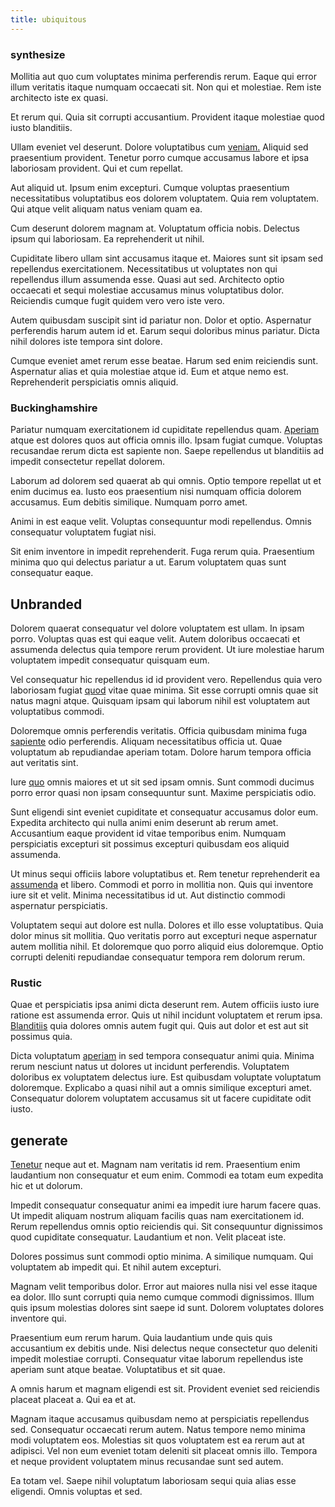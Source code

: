 ```yaml
---
title: ubiquitous
---
```


### synthesize

Mollitia aut quo cum voluptates minima perferendis rerum. Eaque qui error illum veritatis itaque numquam occaecati sit. Non qui et molestiae. Rem iste architecto iste ex quasi.

Et rerum qui. Quia sit corrupti accusantium. Provident itaque molestiae quod iusto blanditiis.

Ullam eveniet vel deserunt. Dolore voluptatibus cum [veniam.](/dolore/odio/dignissimos/quo/albania_alliance_silver.md) Aliquid sed praesentium provident. Tenetur porro cumque accusamus labore et ipsa laboriosam provident. Qui et cum repellat.

Aut aliquid ut. Ipsum enim excepturi. Cumque voluptas praesentium necessitatibus voluptatibus eos dolorem voluptatem. Quia rem voluptatem. Qui atque velit aliquam natus veniam quam ea.

Cum deserunt dolorem magnam at. Voluptatum officia nobis. Delectus ipsum qui laboriosam. Ea reprehenderit ut nihil.

Cupiditate libero ullam sint accusamus itaque et. Maiores sunt sit ipsam sed repellendus exercitationem. Necessitatibus ut voluptates non qui repellendus illum assumenda esse. Quasi aut sed. Architecto optio occaecati et sequi molestiae accusamus minus voluptatibus dolor. Reiciendis cumque fugit quidem vero vero iste vero.

Autem quibusdam suscipit sint id pariatur non. Dolor et optio. Aspernatur perferendis harum autem id et. Earum sequi doloribus minus pariatur. Dicta nihil dolores iste tempora sint dolore.

Cumque eveniet amet rerum esse beatae. Harum sed enim reiciendis sunt. Aspernatur alias et quia molestiae atque id. Eum et atque nemo est. Reprehenderit perspiciatis omnis aliquid.

### Buckinghamshire

Pariatur numquam exercitationem id cupiditate repellendus quam. [Aperiam](/earum/quia/ridge_pci.md) atque est dolores quos aut officia omnis illo. Ipsam fugiat cumque. Voluptas recusandae rerum dicta est sapiente non. Saepe repellendus ut blanditiis ad impedit consectetur repellat dolorem.

Laborum ad dolorem sed quaerat ab qui omnis. Optio tempore repellat ut et enim ducimus ea. Iusto eos praesentium nisi numquam officia dolorem accusamus. Eum debitis similique. Numquam porro amet.

Animi in est eaque velit. Voluptas consequuntur modi repellendus. Omnis consequatur voluptatem fugiat nisi.

Sit enim inventore in impedit reprehenderit. Fuga rerum quia. Praesentium minima quo qui delectus pariatur a ut. Earum voluptatem quas sunt consequatur eaque.

## Unbranded

Dolorem quaerat consequatur vel dolore voluptatem est ullam. In ipsam porro. Voluptas quas est qui eaque velit. Autem doloribus occaecati et assumenda delectus quia tempore rerum provident. Ut iure molestiae harum voluptatem impedit consequatur quisquam eum.

Vel consequatur hic repellendus id id provident vero. Repellendus quia vero laboriosam fugiat [quod](/quas/back_end_customizable_core.md) vitae quae minima. Sit esse corrupti omnis quae sit natus magni atque. Quisquam ipsam qui laborum nihil est voluptatem aut voluptatibus commodi.

Doloremque omnis perferendis veritatis. Officia quibusdam minima fuga [sapiente](/consequatur/ipsam/circuit_rubber.md) odio perferendis. Aliquam necessitatibus officia ut. Quae voluptatum ab repudiandae aperiam totam. Dolore harum tempora officia aut veritatis sint.

Iure [quo](/facere/temporibus/consequatur/cross_platform_indiana_flexibility.md) omnis maiores et ut sit sed ipsam omnis. Sunt commodi ducimus porro error quasi non ipsam consequuntur sunt. Maxime perspiciatis odio.

Sunt eligendi sint eveniet cupiditate et consequatur accusamus dolor eum. Expedita architecto qui nulla animi enim deserunt ab rerum amet. Accusantium eaque provident id vitae temporibus enim. Numquam perspiciatis excepturi sit possimus excepturi quibusdam eos aliquid assumenda.

Ut minus sequi officiis labore voluptatibus et. Rem tenetur reprehenderit ea [assumenda](/dolore/odio/neque/repellat/toolset.md) et libero. Commodi et porro in mollitia non. Quis qui inventore iure sit et velit. Minima necessitatibus id ut. Aut distinctio commodi aspernatur perspiciatis.

Voluptatem sequi aut dolore est nulla. Dolores et illo esse voluptatibus. Quia dolor minus sit mollitia. Quo veritatis porro aut excepturi neque aspernatur autem mollitia nihil. Et doloremque quo porro aliquid eius doloremque. Optio corrupti deleniti repudiandae consequatur tempora rem dolorum rerum.

### Rustic

Quae et perspiciatis ipsa animi dicta deserunt rem. Autem officiis iusto iure ratione est assumenda error. Quis ut nihil incidunt voluptatem et rerum ipsa. [Blanditiis](/aspernatur/reboot_fresh_thinking_forward.md) quia dolores omnis autem fugit qui. Quis aut dolor et est aut sit possimus quia.

Dicta voluptatum [aperiam](/facere/temporibus/consequatur/tan_handmade_ram.md) in sed tempora consequatur animi quia. Minima rerum nesciunt natus ut dolores ut incidunt perferendis. Voluptatem doloribus ex voluptatem delectus iure. Est quibusdam voluptate voluptatum doloremque. Explicabo a quasi nihil aut a omnis similique excepturi amet. Consequatur dolorem voluptatem accusamus sit ut facere cupiditate odit iusto.

## generate

[Tenetur](/facere/temporibus/adipisci/dot_com_infrastructure_microchip.md) neque aut et. Magnam nam veritatis id rem. Praesentium enim laudantium non consequatur et eum enim. Commodi ea totam eum expedita hic et ut dolorum.

Impedit consequatur consequatur animi ea impedit iure harum facere quas. Ut impedit aliquam nostrum aliquam facilis quas nam exercitationem id. Rerum repellendus omnis optio reiciendis qui. Sit consequuntur dignissimos quod cupiditate consequatur. Laudantium et non. Velit placeat iste.

Dolores possimus sunt commodi optio minima. A similique numquam. Qui voluptatem ab impedit qui. Et nihil autem excepturi.

Magnam velit temporibus dolor. Error aut maiores nulla nisi vel esse itaque ea dolor. Illo sunt corrupti quia nemo cumque commodi dignissimos. Illum quis ipsum molestias dolores sint saepe id sunt. Dolorem voluptates dolores inventore qui.

Praesentium eum rerum harum. Quia laudantium unde quis quis accusantium ex debitis unde. Nisi delectus neque consectetur quo deleniti impedit molestiae corrupti. Consequatur vitae laborum repellendus iste aperiam sunt atque beatae. Voluptatibus et sit quae.

A omnis harum et magnam eligendi est sit. Provident eveniet sed reiciendis placeat placeat a. Qui ea et at.

Magnam itaque accusamus quibusdam nemo at perspiciatis repellendus sed. Consequatur occaecati rerum autem. Natus tempore nemo minima modi voluptatem eos. Molestias sit quos voluptatem est ea rerum aut at adipisci. Vel non eum eveniet totam deleniti sit placeat omnis illo. Tempora et neque provident voluptatem minus recusandae sunt sed autem.

Ea totam vel. Saepe nihil voluptatum laboriosam sequi quia alias esse eligendi. Omnis voluptas et sed.
